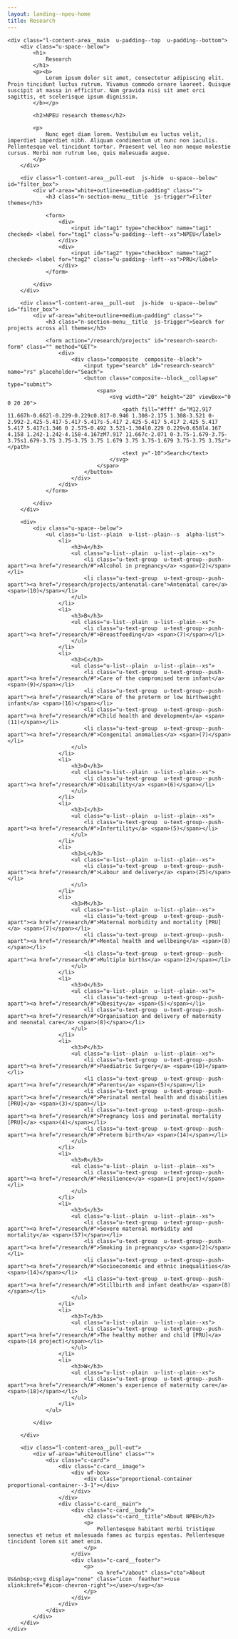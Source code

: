 ```yaml
---
layout: landing--npeu-home
title: Research
---
```

<!--
    Just to clarify:
    This page will be the default route of the component.
    /projects/ will be a route that shows a list of projects.
    If there's a search query (?rs=search) the the model should use that to filter the results.
    If instead there's another segment that matches a theme alias (e.g. /antenatal-care) then the 
    projects page should show all projects for that theme. So it treats the last segment as a
    parameter equivelent to ?th=theme. Uses theme name as page title.
    However, if there's a valid theme alias AND the final segment matches a project alias/id
    (e.g. /research/antenatal-care/review-of-fetal-alcohol-effects-122)
    then the projects page should show the 
    specified project and treat the final segment as a parameter equivelent to ?pr=project
    Uses the project name as the page title.
    
    NOTE - it's possible it'll be worth rethinking this...
    
    Hmmmm. Not right.
    
    
    /research/                           [shows intro, list of themes, etc.]
    /research/projects/                  [show all projects - allows for filtering]
    /research/projects/{theme-alias}/    [show projects filtered by {theme-name} equiv /research/projects?theme={theme-alias}]
    /research/projects/?search={keyword} [show projects filtered by {keyword}]
    /research/{project-alias}            [show project {project-alias} equiv /research?project={project-alias}]
    
-->
<div wf-area="white+outline" class="l-content-area  l-content-area--has-pull-outs">

    <div class="l-content-area__main  u-padding--top  u-padding--bottom">
        <div class="u-space--below">
            <h1>
                Research
            </h1>
            <p><b>
                Lorem ipsum dolor sit amet, consectetur adipiscing elit. Proin tincidunt luctus rutrum. Vivamus commodo ornare laoreet. Quisque suscipit at massa in efficitur. Nam gravida nisi sit amet orci sagittis, et scelerisque ipsum dignissim.
            </b></p>
            
            <h2>NPEU research themes</h2>
            
            <p>
                Nunc eget diam lorem. Vestibulum eu luctus velit, imperdiet imperdiet nibh. Aliquam condimentum ut nunc non iaculis. Pellentesque vel tincidunt tortor. Praesent vel leo non neque molestie cursus. Morbi non rutrum leo, quis malesuada augue.
            </p>
        </div>
        
        <div class="l-content-area__pull-out  js-hide  u-space--below" id="filter_box">
            <div wf-area="white+outline+medium-padding" class="">
                <h3 class="n-section-menu__title  js-trigger">Filter themes</h3>
                
                <form>
                    <div>
                        <input id="tag1" type="checkbox" name="tag1" checked> <label for="tag1" class="u-padding--left--xs">NPEU</label>
                    </div>
                    <div>
                        <input id="tag2" type="checkbox" name="tag2" checked> <label for="tag2" class="u-padding--left--xs">PRU</label>
                    </div>
                </form>
                
            </div>
        </div>
        
        <div class="l-content-area__pull-out  js-hide  u-space--below" id="filter_box">
            <div wf-area="white+outline+medium-padding" class="">
                <h3 class="n-section-menu__title  js-trigger">Search for projects across all themes</h3>
                
                <form action="/research/projects" id="research-search-form" class="" method="GET">                    
                    <div>
                        <div class="composite  composite--block">
                            <input type="search" id="research-search" name="rs" placeholder="Seach">
                            <button class="composite--block__collapse" type="submit">
                                <span>
                                    <svg width="20" height="20" viewBox="0 0 20 20">
                                        <path fill="#fff" d="M12.917 11.667h-0.662l-0.229-0.229c0.817-0.946 1.308-2.175 1.308-3.521 0-2.992-2.425-5.417-5.417-5.417s-5.417 2.425-5.417 5.417 2.425 5.417 5.417 5.417c1.346 0 2.575-0.492 3.521-1.304l0.229 0.229v0.658l4.167 4.158 1.242-1.242-4.158-4.167zM7.917 11.667c-2.071 0-3.75-1.679-3.75-3.75s1.679-3.75 3.75-3.75 3.75 1.679 3.75 3.75-1.679 3.75-3.75 3.75z"></path>
                                        <text y="-10">Search</text>
                                    </svg>
                                </span>
                            </button>
                        </div>
                    </div>
                </form>
                
            </div>
        </div>
        
        <div>
            <div class="u-space--below">         
                <ul class="u-list--plain  u-list--plain--s  alpha-list">
                    <li>
                        <h3>A</h3>
                        <ul class="u-list--plain  u-list--plain--xs">
                            <li class="u-text-group  u-text-group--push-apart"><a href="/research/#">Alcohol in pregnancy</a> <span>(2)</span></li>
                            <li class="u-text-group  u-text-group--push-apart"><a href="/research/projects/antenatal-care">Antenatal care</a> <span>(10)</span></li>
                        </ul>
                    </li>
                    <li>
                        <h3>B</h3>
                        <ul class="u-list--plain  u-list--plain--xs">
                            <li class="u-text-group  u-text-group--push-apart"><a href="/research/#">Breastfeeding</a> <span>(7)</span></li>
                        </ul>
                    </li>
                    <li>
                        <h3>C</h3>
                        <ul class="u-list--plain  u-list--plain--xs">
                            <li class="u-text-group  u-text-group--push-apart"><a href="/research/#">Care of the compromised term infant</a> <span>(9)</span></li>
                            <li class="u-text-group  u-text-group--push-apart"><a href="/research/#">Care of the preterm or low birthweight infant</a> <span>(16)</span></li>
                            <li class="u-text-group  u-text-group--push-apart"><a href="/research/#">Child health and development</a> <span>(11)</span></li>
                            <li class="u-text-group  u-text-group--push-apart"><a href="/research/#">Congenital anomalies</a> <span>(7)</span></li>
                        </ul>
                    </li>
                    <li>
                        <h3>D</h3>
                        <ul class="u-list--plain  u-list--plain--xs">
                            <li class="u-text-group  u-text-group--push-apart"><a href="/research/#">Disability</a> <span>(6)</span></li>
                        </ul>
                    </li>
                    <li>
                        <h3>I</h3>
                        <ul class="u-list--plain  u-list--plain--xs">
                            <li class="u-text-group  u-text-group--push-apart"><a href="/research/#">Infertility</a> <span>(5)</span></li>
                        </ul>
                    </li>
                    <li>
                        <h3>L</h3>
                        <ul class="u-list--plain  u-list--plain--xs">
                            <li class="u-text-group  u-text-group--push-apart"><a href="/research/#">Labour and delivery</a> <span>(25)</span></li>
                        </ul>
                    </li>
                    <li>
                        <h3>M</h3>
                        <ul class="u-list--plain  u-list--plain--xs">
                            <li class="u-text-group  u-text-group--push-apart"><a href="/research/#">Maternal morbidity and mortality [PRU]</a> <span>(7)</span></li>
                            <li class="u-text-group  u-text-group--push-apart"><a href="/research/#">Mental health and wellbeing</a> <span>(8)</span></li>
                            <li class="u-text-group  u-text-group--push-apart"><a href="/research/#">Multiple births</a> <span>(2)</span></li>
                        </ul>
                    </li>
                    <li>
                        <h3>O</h3>
                        <ul class="u-list--plain  u-list--plain--xs">
                            <li class="u-text-group  u-text-group--push-apart"><a href="/research/#">Obesity</a> <span>(5)</span></li>
                            <li class="u-text-group  u-text-group--push-apart"><a href="/research/#">Organisation and delivery of maternity and neonatal care</a> <span>(8)</span></li>
                        </ul>
                    </li>
                    <li>
                        <h3>P</h3>
                        <ul class="u-list--plain  u-list--plain--xs">
                            <li class="u-text-group  u-text-group--push-apart"><a href="/research/#">Paediatric Surgery</a> <span>(10)</span></li>
                            <li class="u-text-group  u-text-group--push-apart"><a href="/research/#">Parents</a> <span>(5)</span></li>
                            <li class="u-text-group  u-text-group--push-apart"><a href="/research/#">Perinatal mental health and disabilities [PRU]</a> <span>(3)</span></li>
                            <li class="u-text-group  u-text-group--push-apart"><a href="/research/#">Pregnancy loss and perinatal mortality [PRU]</a> <span>(4)</span></li>
                            <li class="u-text-group  u-text-group--push-apart"><a href="/research/#">Preterm birth</a> <span>(14)</span></li>   
                        </ul>
                    </li>
                    <li>
                        <h3>R</h3>
                        <ul class="u-list--plain  u-list--plain--xs">
                            <li class="u-text-group  u-text-group--push-apart"><a href="/research/#">Resilience</a> <span>(1 project)</span></li>
                        </ul>
                    </li>
                    <li>
                        <h3>S</h3>
                        <ul class="u-list--plain  u-list--plain--xs">
                            <li class="u-text-group  u-text-group--push-apart"><a href="/research/#">Severe maternal morbidity and mortality</a> <span>(57)</span></li>
                            <li class="u-text-group  u-text-group--push-apart"><a href="/research/#">Smoking in pregnancy</a> <span>(2)</span></li>
                            <li class="u-text-group  u-text-group--push-apart"><a href="/research/#">Socioeconomic and ethnic inequalities</a> <span>(14)</span></li>
                            <li class="u-text-group  u-text-group--push-apart"><a href="/research/#">Stillbirth and infant death</a> <span>(8)</span></li>
                        </ul>
                    </li>
                    <li>
                        <h3>T</h3>
                        <ul class="u-list--plain  u-list--plain--xs">
                            <li class="u-text-group  u-text-group--push-apart"><a href="/research/#">The healthy mother and child [PRU]</a> <span>(14 project)</span></li>
                        </ul>
                    </li>
                    <li>
                        <h3>W</h3>
                        <ul class="u-list--plain  u-list--plain--xs">
                            <li class="u-text-group  u-text-group--push-apart"><a href="/research/#">Women's experience of maternity care</a> <span>(18)</span></li>
                        </ul>
                    </li>
                </ul>
                
            </div>

        </div>
        
        <div class="l-content-area__pull-out">
            <div wf-area="white+outline" class="">
                <div class="c-card">
                    <div class="c-card__image">
                        <div wf-box>
                            <div class="proportional-container  proportional-container--3-1"></div>
                        </div>
                    </div>
                    <div class="c-card__main">
                        <div class="c-card__body">
                            <h2 class="c-card__title">About NPEU</h2>
                            <p>
                                Pellentesque habitant morbi tristique senectus et netus et malesuada fames ac turpis egestas. Pellentesque tincidunt lorem sit amet enim.
                            </p>
                        </div>
                        <div class="c-card__footer">
                            <p>
                                <a href="/about" class="cta">About Us&nbsp;<svg display="none" class="icon  feather"><use xlink:href="#icon-chevron-right"></use></svg></a>
                            </p>
                        </div>
                    </div>
                </div>
            </div>
        </div>
    </div>
    
</div>